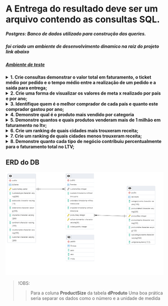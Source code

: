  # A Entrega do resultado deve ser um arquivo contendo as consultas SQL.
 ##### Postgres: Banco de dados utilizado para construção das queries.
 ##### foi criado um ambiente de desenvolvimento dinamico na raiz do projeto link abaixo
 #####  [Ambiente de teste](README.md)


 
 <details>
   <summary><strong> 1. Crie consultas demonstrar o valor total em faturamento, o ticket médio por pedido e o tempo médio entre a realização de um pedido e a saída para entrega; </strong></summary>

```sql
WITH 
TotalFaturamento AS (
    SELECT SUM(fv.OrderQuantity * dp.UnitPrice) AS ValorTotal
    FROM fVendas fv
    JOIN dProduto dp ON fv.ProductKey = dp.ProductKey
    WHERE fv.OrderDate IS NOT NULL
),

TicketMedioPorPedido AS (
    SELECT AVG(fv.OrderQuantity * dp.UnitPrice) AS TicketMedio
    FROM fVendas fv
    JOIN dProduto dp ON fv.ProductKey = dp.ProductKey
    WHERE fv.OrderDate IS NOT NULL
    GROUP BY fv.SalesOrderNumber
),

TempoMedioEntrega AS (
    SELECT FLOOR(AVG(EXTRACT(EPOCH FROM (fv.ShipDate - fv.OrderDate)) / 86400)) AS TempoMedioDias
    FROM fVendas fv
    WHERE fv.OrderDate IS NOT NULL
)

SELECT 
    'R$ ' || TO_CHAR((SELECT ValorTotal FROM TotalFaturamento), 'FM999,999,999,990.00') AS "Valor Total em Faturamento",
    'R$ ' || TO_CHAR((SELECT AVG(TicketMedio) FROM TicketMedioPorPedido), 'FM999,999,999,990.00') AS "Ticket Médio por Pedido",
    TO_CHAR((SELECT TempoMedioDias FROM TempoMedioEntrega), 'FM999999990') AS "Tempo Médio entre Pedido e Entrega (dias)";
```
##### Resultado 
 ![01](/images/01.png)
 </details>

 <details>
    <summary><strong> 2. Crie uma forma de visualizar os valores de meta x realizado por país e por ano; </strong></summary>

```sql
WITH FaturamentoPorPaisAno AS (
    SELECT
        c.CountryName AS Pais,
        EXTRACT(YEAR FROM v.OrderDate) AS Ano,
        SUM(v.OrderQuantity * p.UnitPrice) AS Faturamento_Realizado
    FROM
        fVendas v
    JOIN
        dProduto p ON v.ProductKey = p.ProductKey
    JOIN
        dCliente c ON v.CustomerKey = c.CustomerKey
    GROUP BY
        c.CountryName,
        EXTRACT(YEAR FROM v.OrderDate)
),
MetasPorPaisAno AS (
    SELECT
        m.Pais,
        m.Ano,
        SUM(m.Meta) AS Meta_Anual
    FROM
        fMetas m
    GROUP BY
        m.Pais,
        m.Ano
)
SELECT
    m.Pais,
    m.Ano,
    TO_CHAR(COALESCE(m.Meta_Anual, 0), 'FM"R$"999G999G999D00') AS Meta_Anual,
    TO_CHAR(COALESCE(f.Faturamento_Realizado, 0), 'FM"R$"999G999G999D00') AS Faturamento_Realizado,
    TO_CHAR(COALESCE(f.Faturamento_Realizado, 0) - COALESCE(m.Meta_Anual, 0), 'FM"R$"999G999G999D00') AS Diferenca
FROM
    MetasPorPaisAno m
LEFT JOIN
    FaturamentoPorPaisAno f ON m.Pais = f.Pais AND m.Ano = f.Ano
ORDER BY
    m.Pais,
    m.Ano DESC;
```
##### Resultado 
 ![02](/images/02.png)
 </details>

 <details>
    <summary><strong> 3. Identifique quem é o melhor comprador de cada país e quanto este comprador gastou por ano; </strong></summary>

```sql
WITH GastosPorClienteAno AS (
    SELECT
        c.CountryName AS Pais,
        EXTRACT(YEAR FROM v.OrderDate) AS Ano,
        c.CustomerKey,
        c.Customer AS Nome_Cliente,
        SUM(v.OrderQuantity * p.UnitPrice) AS Gasto_Total
    FROM
        fVendas v
    JOIN
        dProduto p ON v.ProductKey = p.ProductKey
    JOIN
        dCliente c ON v.CustomerKey = c.CustomerKey
    GROUP BY
        c.CountryName,
        EXTRACT(YEAR FROM v.OrderDate),
        c.CustomerKey,
        c.Customer
),
MelhorCompradorPorPaisAno AS (
    SELECT
        Pais,
        Ano,
        CustomerKey,
        Nome_Cliente,
        Gasto_Total,
        RANK() OVER (PARTITION BY Pais, Ano ORDER BY Gasto_Total DESC) AS Ranking
    FROM
        GastosPorClienteAno
)
SELECT
    Pais,
    Ano,
    Nome_Cliente AS Melhor_Comprador,
    TO_CHAR(Gasto_Total, 'FM"R$"999G999G999D00') AS Gasto_Total
FROM
    MelhorCompradorPorPaisAno
WHERE
    Ranking = 1
ORDER BY
    Pais,
    Ano DESC;
```
##### Resultado 
 ![03](/images/03.png)
</details>

<details>
    <summary><strong>  4. Demonstre qual é o produto mais vendido por categoria </strong></summary>

```sql
WITH VendasPorProdutoCategoria AS (
    SELECT
        p.CategoryName AS Categoria,
        p.ProductKey,
        p.ProductName AS Produto,
        SUM(v.OrderQuantity) AS Quantidade_Vendida
    FROM
        fVendas v
    JOIN
        dProduto p ON v.ProductKey = p.ProductKey
    GROUP BY
        p.CategoryName,
        p.ProductKey,
        p.ProductName
),
MaisVendidoPorCategoria AS (
    SELECT
        Categoria,
        Produto,
        Quantidade_Vendida,
        RANK() OVER (PARTITION BY Categoria ORDER BY Quantidade_Vendida DESC) AS Ranking
    FROM
        VendasPorProdutoCategoria
)
SELECT
    Categoria,
    Produto AS Produto_Mais_Vendido,
    Quantidade_Vendida
FROM
    MaisVendidoPorCategoria
WHERE
    Ranking = 1
ORDER BY
    Quantidade_Vendida DESC;
```
##### Resultado 
 ![04](/images/04.png)
</details>

<details>
    <summary><strong> 5. Demonstre quantos e quais produtos venderam mais de 1 milhão em faturamento no ltv; </strong></summary>

```sql
WITH FaturamentoPorProduto AS (
    SELECT 
        p.ProductKey,
        p.ProductName,
        SUM(v.OrderQuantity) AS Quantidade_Vendida,
        SUM(v.OrderQuantity * p.UnitPrice) AS Faturamento_Total
    FROM 
        fVendas v
    JOIN 
        dProduto p ON v.ProductKey = p.ProductKey
    GROUP BY 
        p.ProductKey, p.ProductName
)
SELECT 
    ProductKey,
    ProductName,
    Quantidade_Vendida,
    TO_CHAR(Faturamento_Total, 'FM"R$"999G999G999D00') AS FaturamentoLTV
FROM 
    FaturamentoPorProduto
WHERE 
    Faturamento_Total > 1000000
ORDER BY 
    Quantidade_Vendida DESC;

```
##### Resultado 
 ![05](/images/05.png)
</details>

<details>
    <summary><strong> 6. Crie um ranking de quais cidades mais trouxeram receita; </strong></summary>

```sql
WITH ReceitaPorCidade AS (
    SELECT
        c.CityName AS Cidade,
        c.StateName AS Estado,
        c.CountryName AS Pais,
        SUM(v.OrderQuantity * p.UnitPrice) AS Receita_Total
    FROM
        fVendas v
    JOIN
        dProduto p ON v.ProductKey = p.ProductKey
    JOIN
        dCliente c ON v.CustomerKey = c.CustomerKey
    GROUP BY
        c.CityName,
        c.StateName,
        c.CountryName
)
SELECT
    RANK() OVER (ORDER BY Receita_Total DESC) AS Ranking,
    Cidade,
    Estado,
    Pais,
    TO_CHAR(Receita_Total, 'FM"R$"999G999G999D00') AS Receita_Total
FROM
    ReceitaPorCidade
ORDER BY
    Ranking ASC;

```
##### Resultado 
 ![06](/images/06.png)
</details>

<details>
    <summary><strong> 7. Crie um ranking de quais cidades menos trouxeram receita; </strong></summary>

```sql
WITH ReceitaPorCidade AS (
    SELECT
        c.CityName AS Cidade,
        c.StateName AS Estado,
        c.CountryName AS Pais,
        SUM(v.OrderQuantity * p.UnitPrice) AS Receita_Total
    FROM
        fVendas v
    JOIN
        dProduto p ON v.ProductKey = p.ProductKey
    JOIN
        dCliente c ON v.CustomerKey = c.CustomerKey
    GROUP BY
        c.CityName,
        c.StateName,
        c.CountryName
)
SELECT
    RANK() OVER (ORDER BY Receita_Total ASC) AS Ranking,
    Cidade,
    Estado,
    Pais,
    TO_CHAR(Receita_Total, 'FM"R$"999G999G999D00') AS Receita_Total
FROM
    ReceitaPorCidade
ORDER BY
    Ranking ASC;
```
##### Resultado 
 ![07](/images/07.png)
</details>

<details>
    <summary><strong> 8. Demonstre quanto cada tipo de negócio contribuiu percentualmente para o faturamento total no LTV; </strong></summary>
    
```sql
WITH FaturamentoPorNegocio AS (
    SELECT
        c.BusinessType AS Tipo_Negocio,
        SUM(v.OrderQuantity * p.UnitPrice) AS LTV_Faturamento_Total
    FROM
        fVendas v
    JOIN
        dProduto p ON v.ProductKey = p.ProductKey
    JOIN
        dCliente c ON v.CustomerKey = c.CustomerKey
    GROUP BY
        c.BusinessType
),
FaturamentoTotal AS (
    SELECT
        SUM(LTV_Faturamento_Total) AS LTV_Faturamento_Geral
    FROM
        FaturamentoPorNegocio
)
SELECT
    fn.Tipo_Negocio,
    TO_CHAR(fn.LTV_Faturamento_Total, 'FM"R$"999G999G999D00') AS Faturamento_Total_LTV,
    TO_CHAR((fn.LTV_Faturamento_Total / ft.LTV_Faturamento_Geral) * 100, 'FM990.00') || '%' AS Percentual_Contribuicao
FROM
    FaturamentoPorNegocio fn,
    FaturamentoTotal ft
ORDER BY
    (fn.LTV_Faturamento_Total / ft.LTV_Faturamento_Geral) DESC;
```
##### Resultado 
 ![08](/images/08.png)
</details>

 ## ERD do DB 
![ERD](/images/ERD.png)


>!OBS:
>>Para a coluna **ProductSize** da tabela **dProduto**
>>Uma boa prática seria separar os dados como o número e a unidade de medida 
